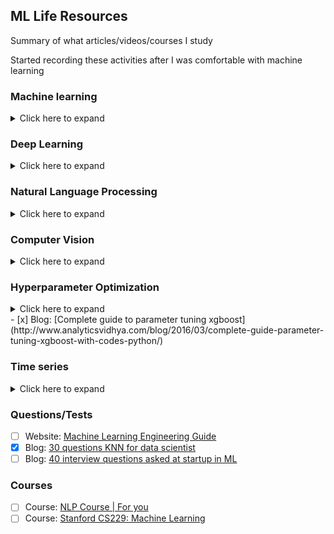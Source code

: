 ## ML Life Resources
Summary of what articles/videos/courses I study

Started recording these activities after I was comfortable with machine learning

### Machine learning
<details>
    <summary> Click here to expand </summary>

**Mathematics**
- [x] Article: [Covariance: definition, formula and practical examples](https://corporatefinanceinstitute.com/resources/knowledge/finance/covariance)

**Feature engineering**
- [x] Article: [Think twice before dropping that first one-hot encoded column](https://inmachineswetrust.com/posts/drop-first-columns/)
- [x] Video: [Median absolute deviation](https://www.youtube.com/watch?v=Kx85fmXLmx4&ab_channel=AppliedAICourse)

**Visualization**
- [x] Blog: [Dive deep into principal component analysis](https://medium.com/analytics-vidhya/principal-component-analysis-pca-dive-deep-411db0f9ee10)
- [ ] Article: [The Ultimate Guide to 12 Dimensionality Reduction Techniques](https://www.analyticsvidhya.com/blog/2018/08/dimensionality-reduction-techniques-python/)

**Algorithms**
- [ ] Paper: [Using KNN to predict student performance in an online course environment](https://core.ac.uk/download/pdf/14920734.pdf)
- [x] Blog: [Voting classifier](https://medium.com/@sanchitamangale12/voting-classifier-1be10db6d7a5)
- [x] Blog: [Random forest and decision tree from scratch](https://towardsdatascience.com/random-forests-and-decision-trees-from-scratch-in-python-3e4fa5ae4249)
- [x] Blog: [Adaboost classifier from scratch](https://medium.com/analytics-vidhya/implementing-an-adaboost-classifier-from-scratch-e30ef86e9f1b)
- [x] Article: [KD Tree](http://www.wikiwand.com/en/K-d_tree)
- [x] Article: [Locally weighted linear regression](https://www.geeksforgeeks.org/ml-locally-weighted-linear-regression/)
- [x] Blog: [Everything you need to know about decision trees](https://towardsdatascience.com/everything-you-need-to-know-about-decision-trees-8fcd68ecaa71)
- [x] Blog: [Introduction to regression splines in python](https://www.analyticsvidhya.com/blog/2018/03/introduction-regression-splines-python-codes/)

**Evaluation**
- [x] Blog: [F1, Accuracy, ROC-AUC and PR-AUC: Which to choose](https://neptune.ai/blog/f1-score-accuracy-roc-auc-pr-auc)
- [x] Blog: [R-squared explained](https://towardsdatascience.com/statistics-for-machine-learning-r-squared-explained-425ddfebf667)
- [x] Article: [Difference between R-squared and adjusted R-squared](https://www.analyticsvidhya.com/blog/2020/07/difference-between-r-squared-and-adjusted-r-squared/)

</details>

### Deep Learning
<details>
    <summary> Click here to expand </summary>

**Model selection**
- [x] Paper: [Small Data, Big Decisions: Model Selection in the Small-Data Regime](https://arxiv.org/abs/2009.12583v1)

**Meta DL**
- [ ] Paper: [Meta-Dataset: A dataset for datasets for learning to learn from few examples](https://arxiv.org/pdf/1903.03096.pdf)

</details>

### Natural Language Processing
<details>
    <summary> Click here to expand </summary>

**Conversational AI**
- [ ] Playlist: [Rasa Masterclass](https://www.youtube.com/playlist?list=PL75e0qA87dlHQny7z43NduZHPo6qd-cRc)
- [ ] Paper: [Pchatbot: A Large-Scale Dataset for Personalized Chatbot](https://arxiv.org/abs/2009.13284v1)

</details>

### Computer Vision
<details>
    <summary> Click here to expand </summary>

- [x] Blog: [Intuitive understanding of convolution for deep learning](https://towardsdatascience.com/intuitively-understanding-convolutions-for-deep-learning-1f6f42faee1)
- [x] Blog: [What is transposed convolution](https://towardsdatascience.com/what-is-transposed-convolutional-layer-40e5e6e31c11)
- [x] Blog: [Understanding 2D dilated convolutions](https://towardsdatascience.com/understanding-2d-dilated-convolution-operation-with-examples-in-numpy-and-tensorflow-with-d376b3972b25)

**Object detection**
- [x] Article: [Object Detection and Tracking in 2020](https://blog.netcetera.com/object-detection-and-tracking-in-2020-f10fb6ff9af3)

**Video prediction**
- [ ] Paper: [ST-ResNet](https://arxiv.org/pdf/1610.00081.pdf)

</details>

### Hyperparameter Optimization
<details>
    <summary> Click here to expand </summary>

- [x] Video: [End-to-End: Automated Hyperparameter Tuning For Deep Neural Networks](https://www.youtube.com/watch?v=4MK_OJJ82YI)
- [x] Video: [Hyperparameter Optimization: This Tutorial Is All You Need](https://www.youtube.com/watch?v=5nYqK-HaoKY)
- [x] Article: [Tuning ML Hyperparameters - LASSO and Ridge Examples](https://alfurka.github.io/2018-11-18-grid-search/)
- [x] Blog: [Complete guide to parameter tuning for GBM in python](https://www.analyticsvidhya.com/blog/2016/02/complete-guide-parameter-tuning-gradient-boosting-gbm-python/)
- [x] Blog: [Adaboost ensemble in pytohn](https://machinelearningmastery.com/adaboost-ensemble-in-python/)
</details>
- [x] Blog: [Complete guide to parameter tuning xgboost](http://www.analyticsvidhya.com/blog/2016/03/complete-guide-parameter-tuning-xgboost-with-codes-python/)

### Time series
<details>
    <summary> Click here to expand </summary>

- [x] Blog: [Anomaly detection using median absolute deviation](https://medium.com/swlh/anomaly-detection-with-median-absolute-deviation-c609e1c09262)

</details>

### Questions/Tests

- [ ] Website: [Machine Learning Engineering Guide](https://www.confetti.ai/curriculum)
- [x] Blog: [30 questions KNN for data scientist](https://www.analyticsvidhya.com/blog/2017/09/30-questions-test-k-nearest-neighbors-algorithm/)
- [ ] Blog: [40 interview questions asked at startup in ML](https://www.analyticsvidhya.com/blog/2016/09/40-interview-questions-asked-at-startups-in-machine-learning-data-science/)

### Courses

- [ ] Course: [NLP Course | For you](https://lena-voila.github.io/nlp_course.html)
- [ ] Course: [Stanford CS229: Machine Learning](https://www.youtube.com/playlist?list=PLoROMvodv4rMiGQp3WXShtMGgzqpfVfbU)
